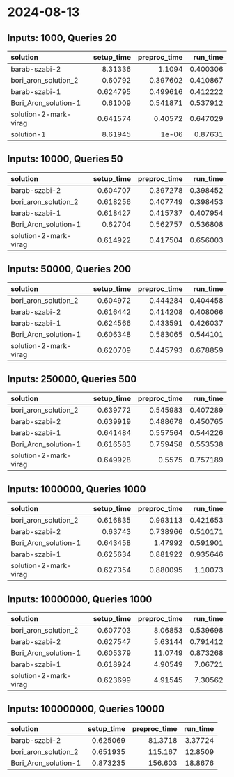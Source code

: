 # 2024-08-13

## Inputs: 1000, Queries 20

| solution              |   setup_time |   preproc_time |   run_time |
|:----------------------|-------------:|---------------:|-----------:|
| barab-szabi-2         |     8.31336  |       1.1094   |   0.400306 |
| bori_aron_solution_2  |     0.60792  |       0.397602 |   0.410867 |
| barab-szabi-1         |     0.624795 |       0.499616 |   0.412222 |
| Bori_Aron_solution-1  |     0.61009  |       0.541871 |   0.537912 |
| solution-2-mark-virag |     0.641574 |       0.40572  |   0.647029 |
| solution-1            |     8.61945  |       1e-06    |   0.87631  |

## Inputs: 10000, Queries 50

| solution              |   setup_time |   preproc_time |   run_time |
|:----------------------|-------------:|---------------:|-----------:|
| barab-szabi-2         |     0.604707 |       0.397278 |   0.398452 |
| bori_aron_solution_2  |     0.618256 |       0.407749 |   0.398453 |
| barab-szabi-1         |     0.618427 |       0.415737 |   0.407954 |
| Bori_Aron_solution-1  |     0.62704  |       0.562757 |   0.536808 |
| solution-2-mark-virag |     0.614922 |       0.417504 |   0.656003 |

## Inputs: 50000, Queries 200

| solution              |   setup_time |   preproc_time |   run_time |
|:----------------------|-------------:|---------------:|-----------:|
| bori_aron_solution_2  |     0.604972 |       0.444284 |   0.404458 |
| barab-szabi-2         |     0.616442 |       0.414208 |   0.408066 |
| barab-szabi-1         |     0.624566 |       0.433591 |   0.426037 |
| Bori_Aron_solution-1  |     0.606348 |       0.583065 |   0.544101 |
| solution-2-mark-virag |     0.620709 |       0.445793 |   0.678859 |

## Inputs: 250000, Queries 500

| solution              |   setup_time |   preproc_time |   run_time |
|:----------------------|-------------:|---------------:|-----------:|
| bori_aron_solution_2  |     0.639772 |       0.545983 |   0.407289 |
| barab-szabi-2         |     0.639919 |       0.488678 |   0.450765 |
| barab-szabi-1         |     0.641484 |       0.557564 |   0.544226 |
| Bori_Aron_solution-1  |     0.616583 |       0.759458 |   0.553538 |
| solution-2-mark-virag |     0.649928 |       0.5575   |   0.757189 |

## Inputs: 1000000, Queries 1000

| solution              |   setup_time |   preproc_time |   run_time |
|:----------------------|-------------:|---------------:|-----------:|
| bori_aron_solution_2  |     0.616835 |       0.993113 |   0.421653 |
| barab-szabi-2         |     0.63743  |       0.738966 |   0.510171 |
| Bori_Aron_solution-1  |     0.643458 |       1.47992  |   0.591901 |
| barab-szabi-1         |     0.625634 |       0.881922 |   0.935646 |
| solution-2-mark-virag |     0.627354 |       0.880095 |   1.10073  |

## Inputs: 10000000, Queries 1000

| solution              |   setup_time |   preproc_time |   run_time |
|:----------------------|-------------:|---------------:|-----------:|
| bori_aron_solution_2  |     0.607703 |        8.06853 |   0.539698 |
| barab-szabi-2         |     0.627547 |        5.63144 |   0.791412 |
| Bori_Aron_solution-1  |     0.605379 |       11.0749  |   0.873268 |
| barab-szabi-1         |     0.618924 |        4.90549 |   7.06721  |
| solution-2-mark-virag |     0.623699 |        4.91545 |   7.30562  |

## Inputs: 100000000, Queries 10000

| solution             |   setup_time |   preproc_time |   run_time |
|:---------------------|-------------:|---------------:|-----------:|
| barab-szabi-2        |     0.625069 |        81.3718 |    3.37724 |
| bori_aron_solution_2 |     0.651935 |       115.167  |   12.8509  |
| Bori_Aron_solution-1 |     0.873235 |       156.603  |   18.8676  |